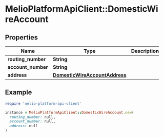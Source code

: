 # MelioPlatformApiClient::DomesticWireAccount

## Properties

| Name | Type | Description | Notes |
| ---- | ---- | ----------- | ----- |
| **routing_number** | **String** |  |  |
| **account_number** | **String** |  |  |
| **address** | [**DomesticWireAccountAddress**](DomesticWireAccountAddress.md) |  |  |

## Example

```ruby
require 'melio-platform-api-client'

instance = MelioPlatformApiClient::DomesticWireAccount.new(
  routing_number: null,
  account_number: null,
  address: null
)
```

